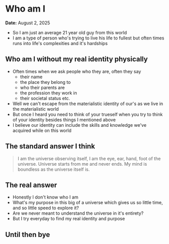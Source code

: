 # Who am I

**Date:** August 2, 2025

- So I am just an average 21 year old guy from this world
- I am a type of person who's trying to live his life to fullest but often times runs into life's complexities and it's hardships

## Who am I without my real identity physically
- Often times when we ask people who they are, often they say
	- their name
	- the place they belong to
	- who their parents are
	- the profession they work in
	- their societal status etc.
- Well we can't escape from the materialistic identity of our's as we live in the materialistic world
- But once I heard you need to think of your trueself when you try to think of your identity besides things I mentioned above
- I believe our identity can include the skills and knowledge we've acquired while on this world
  
## The standard answer I think
> I am the universe observing itself, I am the eye, ear, hand, foot of the universe. Universe starts from me and never ends. My mind is boundless as the universe itself is. 

## The real answer
- Honestly I don't know who I am
- What's my purpose in this big of a universe which gives us so little time, and so little speed to explore it?
- Are we never meant to understand the universe in it's entirety?
- But I try everyday to find my real identity and purpose

## Until then bye
